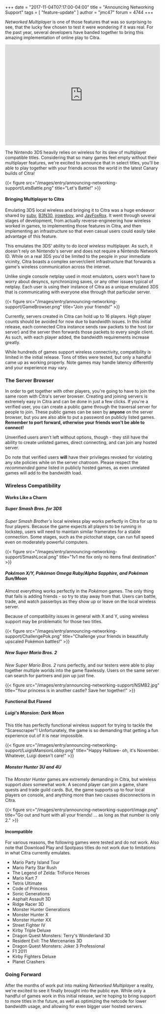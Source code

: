 +++
date = "2017-11-04T07:17:00-04:00"
title = "Announcing Networking Support"
tags = [ "feature-update" ]
author = "jmc47"
forum = 4744
+++

_Networked Multiplayer_ is one of those features that was so surprising to see, that the lucky few chosen to test it were wondering if it was real.  For the past year, several developers have banded together to bring this amazing implementation of online play to Citra.

<div style="position:relative;height:0;padding-bottom:65%"><iframe src="https://www.youtube.com/embed/z_Nni6NZoy0?ecevr=2" style="position:absolute;width:100%;height:100%;left:0" width="641" height="360" frameborder="0" allowfullscreen></iframe></div>

The Nintendo 3DS heavily relies on wireless for its slew of multiplayer compatible titles.  Considering that so many games feel empty without their multiplayer features, we're excited to announce that in select titles, you'll be able to play together with your friends across the world in the latest Canary builds of Citra!

{{< figure src="/images/entry/announcing-networking-support/LetsBattle.png" 
    title="Let's Battle!" >}}

#### Bringing Multiplayer to Citra

Emulating 3DS local wireless and bringing it to Citra was a huge endeavor shared by [subv](https://github.com/Subv), [B3N30](https://github.com/B3n30),  [jroweboy](https://github.com/jroweboy), and [JayFoxRox](https://github.com/JayFoxRox).  It went through several stages of development, from actually reverse-engineering how wireless worked in games, to implementing those features in Citra, and then implementing an infrastructure so that even casual users could easily take advantage of this feature.

This emulates the 3DS' ability to do *local wireless* multiplayer.  As such, it doesn't rely on Nintendo's server and does not require a Nintendo Network ID.  While on a real 3DS you'd be limited to the people in your immediate vicinity, Citra boasts a complex server/client infrastructure that forwards a game's wireless communication across the internet.

Unlike single console netplay used in most emulators, users won't have to worry about desyncs, synchronizing saves, or any other issues typical of netplay.  Each user is using their instance of Citra as a unique emulated 3DS that is communicating with everyone else through that particular server.

{{< figure src="/images/entry/announcing-networking-support/GameBrowser.png" 
    title="Join your friends!" >}}

Currently, servers created in Citra can hold up to 16 players.  High player counts should be avoided for now due to bandwidth issues.  In this initial release, each connected Citra instance sends raw packets to the host (or server) and the server then forwards those packets to every single client.  As such, with each player added, the bandwidth requirements increase greatly.

While hundreds of games support wireless connectivity, compatibility is limited in the initial release.  Tons of titles were tested, but only a handful came up as working properly.  Note games may handle latency differently and your experience may vary.

### The Server Browser

In order to get together with other players, you're going to have to join the same room with Citra's server browser.  Creating and joining servers is extremely easy in Citra and can be done in just a few clicks.  If you're a verified user, you can create a public game through the traversal server for people to join.  These public games can be seen by **anyone** on the server browser, but you are also able to put a password on publicly listed games. **Remember to port forward, otherwise your friends won't be able to connect!**

Unverified users aren't left without options, though - they still have the ability to create unlisted games, direct connecting, and can join any hosted server.

Do note that verified users **will** have their privileges revoked for violating any site policies while on the server chatroom.  Please respect the *recommended game* listed in publicly hosted games, as even unrelated games will add to the bandwidth load.

### Wireless Compatibility
#### Works Like a Charm
##### Super Smash Bros. for 3DS

_Super Smash Brother's_ local wireless play works perfectly in Citra for up to four players.  Because the game expects all players to be running in lockstep, users will need to maintain similar framerates for a stable connection.  Some stages, such as the pictochat stage, can run full speed even on moderately powerful computers.

{{< figure src="/images/entry/announcing-networking-support/SmashLocal.png" 
    title="1v1 me fox only no items final destination" >}}

##### Pokémon X/Y, Pokémon Omega Ruby/Alpha Sapphire, and Pokémon Sun/Moon

Almost everything works perfectly in the _Pokémon_ games.  The only thing that fails is adding friends - so try to stay away from that.  Users can battle, trade, and watch passerbys as they show up or leave on the local wireless server.

Because of compatibility issues in general with X and Y, using wireless support may be problematic for those two titles.

{{< figure src="/images/entry/announcing-networking-support/ChallengePok.png" 
    title="Challenge your friends in beautifully upscaled Pokémon battles!" >}}

##### New Super Mario Bros. 2 

_New Super Mario Bros. 2_ runs perfectly, and our testers were able to play together multiple worlds into the game flawlessly.  Users on the same server can search for partners and join up just fine.

{{< figure src="/images/entry/announcing-networking-support/NSMB2.jpg" 
    title="Your princess is in another castle? Save her together!" >}}

#### Functional But Flawed

##### Luigi's Mansion: Dark Moon

This title has perfectly functional wireless support for trying to tackle the "Scarescraper"!  Unfortunately, the game is so demanding that getting a fun experience out of it is near impossible.

{{< figure src="/images/entry/announcing-networking-support/LuigisMansionLobby.png" 
    title="Happy Hallowe- oh, it's November. Whatever, Luigi doesn't care!" >}}

##### Monster Hunter 3U and 4U

The _Monster Hunter_ games are extremely demanding in Citra, but wireless support _does_ somewhat work.  A second player can join a game, share quests and trade guild cards.  But, the game supports up to four local players on console, and anything more than two causes disconnections in Citra.

{{< figure src="/images/entry/announcing-networking-support/image.png" 
    title="Go out and hunt with all your friends! ... as long as that number is only 2." >}}

#### Incompatible

For various reasons, the following games were tested and do not work.  Also note that Download Play and Spotpass titles do not work due to limitations in what Citra currently emulates.

  * Mario Party Island Tour
  * Mario Party Star Rush
  * The Legend of Zelda: TriForce Heroes
  * Mario Kart 7
  * Tetris Ultimate
  * Code of Princess
  * Sonic Generations
  * Asphalt Assault 3D
  * Ridge Racer 3D
  * Monster Hunter Generations
  * Monster Hunter X
  * Monster Hunter XX
  * Street Fighter IV
  * Kirby Triple Deluxe
  * Dragon Quest Monsters: Terry's Wonderland 3D
  * Resident Evil: The Mercenaries 3D
  * Dragon Quest Monsters: Joker 3 Professional
  * F1 2011
  * Kirby Fighters Deluxe
  * Planet Crashers

### Going Forward

After the months of work put into making _Networked Multiplayer_ a reality, we're excited to see it finally brought into the public eye.  While only a handful of games work in this initial release, we're hoping to bring support to more titles in the future, as well as optimizing the netcode for lower bandwidth usage, and allowing for even bigger user hosted servers.

